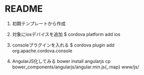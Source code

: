 README
====


1. 初期テンプレートから作成
2. 対象にiosデバイスを追加
  $ cordova platform add ios
3. consoleプラグインを入れる
  $ cordova plugin add org.apache.cordova.console

4. AngularJS化してみる
  bower install angularjs
  cp bower_components/angularjs/angular.min.js{,.map} www/js/



